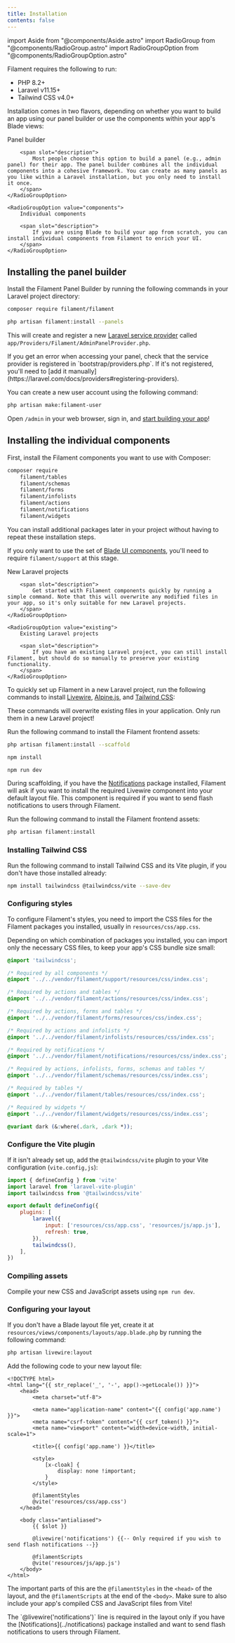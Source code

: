 ```yaml
---
title: Installation
contents: false
---
```

import Aside from "@components/Aside.astro"
import RadioGroup from "@components/RadioGroup.astro"
import RadioGroupOption from "@components/RadioGroupOption.astro"

Filament requires the following to run:

- PHP 8.2+
- Laravel v11.15+
- Tailwind CSS v4.0+

Installation comes in two flavors, depending on whether you want to build an app using our panel builder or use the components within your app's Blade views:

<div x-data="{ package: (window.location.hash === '#components') ? 'components' : 'panels' }">

<RadioGroup model="package">
    <RadioGroupOption value="panels">
        Panel builder

        <span slot="description">
            Most people choose this option to build a panel (e.g., admin panel) for their app. The panel builder combines all the individual components into a cohesive framework. You can create as many panels as you like within a Laravel installation, but you only need to install it once.
        </span>
    </RadioGroupOption>

    <RadioGroupOption value="components">
        Individual components

        <span slot="description">
            If you are using Blade to build your app from scratch, you can install individual components from Filament to enrich your UI.
        </span>
    </RadioGroupOption>
</RadioGroup>

<div x-show="package === 'panels'" x-cloak>

## Installing the panel builder

Install the Filament Panel Builder by running the following commands in your Laravel project directory:

```bash
composer require filament/filament

php artisan filament:install --panels
```

This will create and register a new [Laravel service provider](https://laravel.com/docs/providers) called `app/Providers/Filament/AdminPanelProvider.php`.

<Aside variant="tip">
    If you get an error when accessing your panel, check that the service provider is registered in `bootstrap/providers.php`. If it's not registered, you'll need to [add it manually](https://laravel.com/docs/providers#registering-providers).
</Aside>

You can create a new user account using the following command:

```bash
php artisan make:filament-user
```

Open `/admin` in your web browser, sign in, and [start building your app](../getting-started)!

</div>

<div
    x-show="package === 'components'" 
    x-data="{ laravelProject: 'new' }"
    x-cloak
>

## Installing the individual components

First, install the Filament components you want to use with Composer:

```bash
composer require
    filament/tables
    filament/schemas
    filament/forms
    filament/infolists
    filament/actions
    filament/notifications
    filament/widgets
```

You can install additional packages later in your project without having to repeat these installation steps.

If you only want to use the set of [Blade UI components](../components/blade), you'll need to require `filament/support` at this stage.

<RadioGroup model="laravelProject">
    <RadioGroupOption value="new">
        New Laravel projects

        <span slot="description">
            Get started with Filament components quickly by running a simple command. Note that this will overwrite any modified files in your app, so it's only suitable for new Laravel projects.
        </span>
    </RadioGroupOption>

    <RadioGroupOption value="existing">
        Existing Laravel projects

        <span slot="description">
            If you have an existing Laravel project, you can still install Filament, but should do so manually to preserve your existing functionality.
        </span>
    </RadioGroupOption>
</RadioGroup>

<div x-show="laravelProject === 'new'" x-cloak>

To quickly set up Filament in a new Laravel project, run the following commands to install [Livewire](https://livewire.laravel.com), [Alpine.js](https://alpinejs.dev), and [Tailwind CSS](https://tailwindcss.com):

<Aside variant="warning">
    These commands will overwrite existing files in your application. Only run them in a new Laravel project!
</Aside>

Run the following command to install the Filament frontend assets:

```bash
php artisan filament:install --scaffold

npm install

npm run dev
```

During scaffolding, if you have the [Notifications](../notifications) package installed, Filament will ask if you want to install the required Livewire component into your default layout file. This component is required if you want to send flash notifications to users through Filament.

</div>

<div x-show="laravelProject === 'existing'" x-cloak>

Run the following command to install the Filament frontend assets:

```bash
php artisan filament:install
```

### Installing Tailwind CSS

Run the following command to install Tailwind CSS and its Vite plugin, if you don't have those installed already:

```bash
npm install tailwindcss @tailwindcss/vite --save-dev
```

### Configuring styles

To configure Filament's styles, you need to import the CSS files for the Filament packages you installed, usually in `resources/css/app.css`.

Depending on which combination of packages you installed, you can import only the necessary CSS files, to keep your app's CSS bundle size small:

```css
@import 'tailwindcss';

/* Required by all components */
@import '../../vendor/filament/support/resources/css/index.css';

/* Required by actions and tables */
@import '../../vendor/filament/actions/resources/css/index.css';

/* Required by actions, forms and tables */
@import '../../vendor/filament/forms/resources/css/index.css';

/* Required by actions and infolists */
@import '../../vendor/filament/infolists/resources/css/index.css';

/* Required by notifications */
@import '../../vendor/filament/notifications/resources/css/index.css';

/* Required by actions, infolists, forms, schemas and tables */
@import '../../vendor/filament/schemas/resources/css/index.css';

/* Required by tables */
@import '../../vendor/filament/tables/resources/css/index.css';

/* Required by widgets */
@import '../../vendor/filament/widgets/resources/css/index.css';

@variant dark (&:where(.dark, .dark *));
```

### Configure the Vite plugin

If it isn't already set up, add the `@tailwindcss/vite` plugin to your Vite configuration (`vite.config,js`):

```js
import { defineConfig } from 'vite'
import laravel from 'laravel-vite-plugin'
import tailwindcss from '@tailwindcss/vite'

export default defineConfig({
    plugins: [
        laravel({
            input: ['resources/css/app.css', 'resources/js/app.js'],
            refresh: true,
        }),
        tailwindcss(),
    ],
})
```

### Compiling assets

Compile your new CSS and JavaScript assets using `npm run dev`.

### Configuring your layout 

If you don't have a Blade layout file yet, create it at `resources/views/components/layouts/app.blade.php` by running the following command:

```bash
php artisan livewire:layout
```

Add the following code to your new layout file:

```blade
<!DOCTYPE html>
<html lang="{{ str_replace('_', '-', app()->getLocale()) }}">
    <head>
        <meta charset="utf-8">

        <meta name="application-name" content="{{ config('app.name') }}">
        <meta name="csrf-token" content="{{ csrf_token() }}">
        <meta name="viewport" content="width=device-width, initial-scale=1">

        <title>{{ config('app.name') }}</title>

        <style>
            [x-cloak] {
                display: none !important;
            }
        </style>

        @filamentStyles
        @vite('resources/css/app.css')
    </head>

    <body class="antialiased">
        {{ $slot }}

        @livewire('notifications') {{-- Only required if you wish to send flash notifications --}}

        @filamentScripts
        @vite('resources/js/app.js')
    </body>
</html>
```

The important parts of this are the `@filamentStyles` in the `<head>` of the layout, and the `@filamentScripts` at the end of the `<body>`. Make sure to also include your app's compiled CSS and JavaScript files from Vite!

<Aside variant="info">
    The `@livewire('notifications')` line is required in the layout only if you have the [Notifications](../notifications) package installed and want to send flash notifications to users through Filament.
</Aside>

</div>

</div>

</div>
